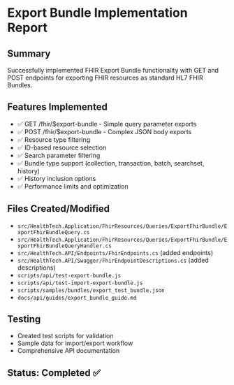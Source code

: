 # Export Bundle Implementation Report

## Summary
Successfully implemented FHIR Export Bundle functionality with GET and POST endpoints for exporting FHIR resources as standard HL7 FHIR Bundles.

## Features Implemented
- ✅ GET /fhir/$export-bundle - Simple query parameter exports
- ✅ POST /fhir/$export-bundle - Complex JSON body exports
- ✅ Resource type filtering
- ✅ ID-based resource selection
- ✅ Search parameter filtering
- ✅ Bundle type support (collection, transaction, batch, searchset, history)
- ✅ History inclusion options
- ✅ Performance limits and optimization

## Files Created/Modified
- `src/HealthTech.Application/FhirResources/Queries/ExportFhirBundle/ExportFhirBundleQuery.cs`
- `src/HealthTech.Application/FhirResources/Queries/ExportFhirBundle/ExportFhirBundleQueryHandler.cs`
- `src/HealthTech.API/Endpoints/FhirEndpoints.cs` (added endpoints)
- `src/HealthTech.API/Swagger/FhirEndpointDescriptions.cs` (added descriptions)
- `scripts/api/test-export-bundle.js`
- `scripts/api/test-import-export-bundle.js`
- `scripts/samples/bundles/export_test_bundle.json`
- `docs/api/guides/export_bundle_guide.md`

## Testing
- Created test scripts for validation
- Sample data for import/export workflow
- Comprehensive API documentation

## Status: Completed ✅
